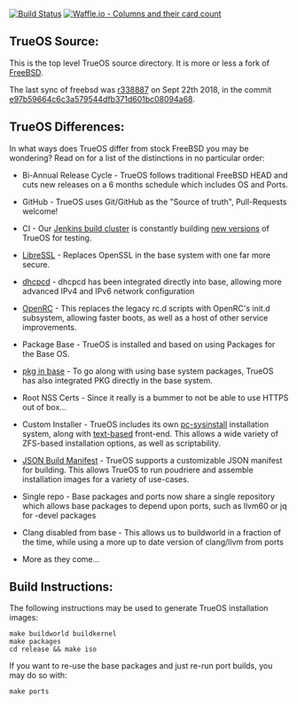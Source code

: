 [![Build Status](https://builds.ixsystems.com/jenkins/job/TrueOS%20-%20Snapshot%20-%20Master/job/trueos-master/badge/icon)](https://builds.ixsystems.com/jenkins/job/TrueOS%20-%20Snapshot%20-%20Master/job/trueos-master/) [![Waffle.io - Columns and their card count](https://badge.waffle.io/trueos/trueos.svg?columns=all)](https://waffle.io/trueos/trueos) 

TrueOS Source:
--------------

This is the top level TrueOS source directory. It is more or less a fork
of [FreeBSD](https://github.com/freebsd/freebsd).

The last sync of freebsd was [r338887](https://svnweb.freebsd.org/base?view=revision&revision=338887) on Sept 22th 2018, in the commit [e97b59664c6c3a579544dfb371d601bc08094a68](https://github.com/trueos/trueos/commit/e97b59664c6c3a579544dfb371d601bc08094a68).

TrueOS Differences:
--------------

In what ways does TrueOS differ from stock FreeBSD you may be wondering?
Read on for a list of the distinctions in no particular order:

* Bi-Annual Release Cycle - TrueOS follows traditional FreeBSD HEAD and cuts new releases
on a 6 months schedule which includes OS and Ports.

* GitHub - TrueOS uses Git/GitHub as the "Source of truth", Pull-Requests welcome!

* CI - Our [Jenkins build cluster](https://builds.ixsystems.com/jenkins/job/TrueOS%20-%20World%20CI/) is constantly building [new versions](https://builds.ixsystems.com/jenkins/job/TrueOS%20-%20World%20CI/job/trueos-master/) of TrueOS for testing.

* [LibreSSL](https://www.libressl.org/) - Replaces OpenSSL in the base system with one far more secure.

* [dhcpcd](https://github.com/rsmarples/dhcpcd) - dhcpcd has been integrated directly into base,
allowing more advanced IPv4 and IPv6 network configuration

* [OpenRC](https://github.com/openrc/openrc/) - This replaces the legacy rc.d scripts with
OpenRC's init.d subsystem, allowing faster boots, as well as a host of other service improvements.

* Package Base - TrueOS is installed and based on using Packages for the Base OS.

* [pkg in base](https://github.com/freebsd/pkg) - To go along with using base system packages,
TrueOS has also integrated PKG directly in the base system.

* Root NSS Certs - Since it really is a bummer to not be able to use HTTPS out of box...

* Custom Installer - TrueOS includes its own [pc-sysinstall](https://github.com/trueos/trueos/tree/trueos-master/usr.sbin/pc-sysinstall) installation system, along with
[text-based](https://github.com/trueos/trueos/tree/trueos-master/usr.sbin/pc-installdialog) front-end. This allows a wide variety of ZFS-based installation options, as well
as scriptability.

* [JSON Build Manifest](https://github.com/trueos/trueos/tree/trueos-master/release/README.md) - TrueOS supports a customizable JSON manifest for building. This allows TrueOS to run poudriere and assemble installation images for a variety of use-cases.

* Single repo - Base packages and ports now share a single repository which allows base packages to depend upon ports, such as llvm60 or jq for -devel packages

* Clang disabled from base - This allows us to buildworld in a fraction of the time, while using a more up to date version of clang/llvm from ports

* More as they come...

Build Instructions:
--------------
The following instructions may be used to generate TrueOS installation
images:

```
make buildworld buildkernel
make packages
cd release && make iso
```
If you want to re-use the base packages and just re-run port builds, you may do so with:
```
make ports
```
